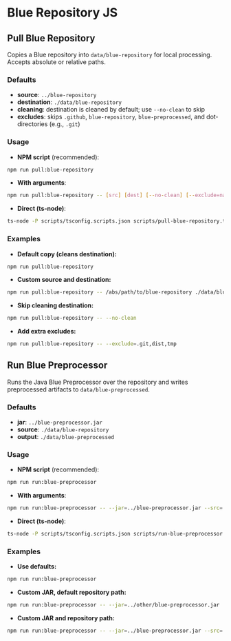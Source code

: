 # Blue Repository JS

## Pull Blue Repository

Copies a Blue repository into `data/blue-repository` for local processing. Accepts absolute or relative paths.

### Defaults

- **source**: `../blue-repository`
- **destination**: `./data/blue-repository`
- **cleaning**: destination is cleaned by default; use `--no-clean` to skip
- **excludes**: skips `.github`, `blue-repository`, `blue-preprocessed`, and dot-directories (e.g., `.git`)

### Usage

- **NPM script** (recommended):

```bash
npm run pull:blue-repository
```

- **With arguments**:

```bash
npm run pull:blue-repository -- [src] [dest] [--no-clean] [--exclude=name1,name2]
```

- **Direct (ts-node)**:

```bash
ts-node -P scripts/tsconfig.scripts.json scripts/pull-blue-repository.ts [src] [dest] [--no-clean] [--exclude=name1,name2]
```

### Examples

- **Default copy (cleans destination):**

```bash
npm run pull:blue-repository
```

- **Custom source and destination:**

```bash
npm run pull:blue-repository -- /abs/path/to/blue-repository ./data/blue-repository
```

- **Skip cleaning destination:**

```bash
npm run pull:blue-repository -- --no-clean
```

- **Add extra excludes:**

```bash
npm run pull:blue-repository -- --exclude=.git,dist,tmp
```

## Run Blue Preprocessor

Runs the Java Blue Preprocessor over the repository and writes preprocessed artifacts to `data/blue-preprocessed`.

### Defaults

- **jar**: `../blue-preprocessor.jar`
- **source**: `./data/blue-repository`
- **output**: `./data/blue-preprocessed`

### Usage

- **NPM script** (recommended):

```bash
npm run run:blue-preprocessor
```

- **With arguments**:

```bash
npm run run:blue-preprocessor -- --jar=../blue-preprocessor.jar --src=./data/blue-repository
```

- **Direct (ts-node)**:

```bash
ts-node -P scripts/tsconfig.scripts.json scripts/run-blue-preprocessor.ts [<path-to-jar>] [path-to-blue-repository]
```

### Examples

- **Use defaults:**

```bash
npm run run:blue-preprocessor
```

- **Custom JAR, default repository path:**

```bash
npm run run:blue-preprocessor -- --jar=../other/blue-preprocessor.jar
```

- **Custom JAR and repository path:**

```bash
npm run run:blue-preprocessor -- --jar=../blue-preprocessor.jar --src=../blue-repository
```

